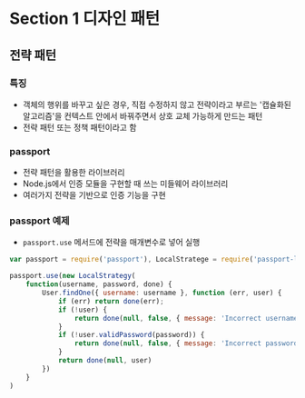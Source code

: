 # Section 1 디자인 패턴

## 전략 패턴

### 특징
- 객체의 행위를 바꾸고 싶은 경우, 직접 수정하지 않고 전략이라고 부르는 '캡슐화된 알고리즘'을 컨텍스트 안에서 바꿔주면서 상호 교체 가능하게 만드는 패턴
- 전략 패턴 또는 정책 패턴이라고 함

### passport
- 전략 패턴을 활용한 라이브러리
- Node.js에서 인증 모듈을 구현할 때 쓰는 미들웨어 라이브러리
- 여러가지 전략을 기반으로 인증 기능을 구현

### passport 예제
- `passport.use` 메서드에 전략을 매개변수로 넣어 실행
```js
var passport = require('passport'), LocalStratege = require('passport-local').Strategy;

passport.use(new LocalStrategy(
    function(username, password, done) {
        User.findOne({ username: username }, function (err, user) {
            if (err) return done(err);
            if (!user) {
                return done(null, false, { message: 'Incorrect username.' })
            }
            if (!user.validPassword(password)) {
                return done(null, false, { message: 'Incorrect password.' })
            }
            return done(null, user)
        })
    }
)
```